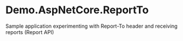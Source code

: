 # Demo.AspNetCore.ReportTo
Sample application experimenting with Report-To header and receiving reports (Report API)
